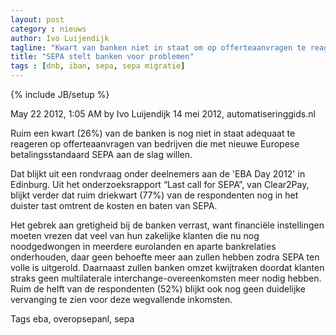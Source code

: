 ```yaml
---
layout: post
category : nieuws
author: Ivo Luijendijk
tagline: "Kwart van banken niet in staat om op offerteaanvragen te reageren"
title: "SEPA stelt banken voor problemen"
tags : [dnb, iban, sepa, sepa migratie]
---
```

{% include JB/setup %}


May 22 2012, 1:05 AM  by Ivo Luijendijk
14 mei 2012, automatiseringgids.nl

Ruim een kwart (26%) van de banken is nog niet in staat adequaat te reageren op offerteaanvragen van bedrijven die
met nieuwe Europese betalingsstandaard SEPA aan de slag willen.

Dat blijkt uit een rondvraag onder deelnemers aan de 'EBA Day 2012' in Edinburg. Uit het onderzoeksrapport
“Last call for SEPA”, van Clear2Pay, blijkt verder dat ruim driekwart (77%) van de respondenten nog in het duister tast
omtrent de kosten en baten van SEPA.

Het gebrek aan gretigheid bij de banken verrast, want financiële instellingen moeten vrezen dat veel van hun
zakelijke klanten die nu nog noodgedwongen in meerdere eurolanden en aparte bankrelaties onderhouden,
daar geen behoefte meer aan zullen hebben zodra SEPA ten volle is uitgerold. Daarnaast zullen banken omzet kwijtraken
doordat klanten straks geen multilaterale interchange-overeenkomsten meer nodig hebben. Ruim de helft van
de respondenten (52%) blijkt ook nog geen duidelijke vervanging te zien voor deze wegvallende inkomsten.

Tags
eba, overopsepanl, sepa